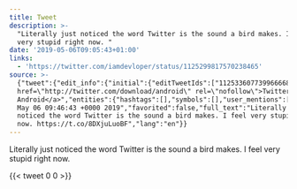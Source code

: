 ```yaml
---
title: Tweet
description: >-
  "Literally just noticed the word Twitter is the sound a bird makes. I feel
  very stupid right now. "
date: '2019-05-06T09:05:43+01:00'
links:
  - 'https://twitter.com/iamdevloper/status/1125299817570238465'
source: >-
  {"tweet":{"edit_info":{"initial":{"editTweetIds":["1125336077399666689"],"editableUntil":"2019-05-06T10:46:43.242Z","editsRemaining":"5","isEditEligible":true}},"retweeted":false,"source":"<a
  href=\"http://twitter.com/download/android\" rel=\"nofollow\">Twitter for
  Android</a>","entities":{"hashtags":[],"symbols":[],"user_mentions":[],"urls":[{"url":"https://t.co/8DXjuLuoBF","expanded_url":"https://twitter.com/iamdevloper/status/1125299817570238465","display_url":"twitter.com/iamdevloper/st…","indices":["97","120"]}]},"display_text_range":["0","120"],"favorite_count":"0","id_str":"1125336077399666689","truncated":false,"retweet_count":"0","id":"1125336077399666689","possibly_sensitive":false,"created_at":"Mon
  May 06 09:46:43 +0000 2019","favorited":false,"full_text":"Literally just
  noticed the word Twitter is the sound a bird makes. I feel very stupid right
  now. https://t.co/8DXjuLuoBF","lang":"en"}}
---
```

Literally just noticed the word Twitter is the sound a bird makes. I feel very stupid right now. 
    
{{< tweet 0 0 >}}
    
